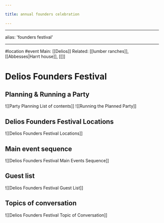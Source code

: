 --- 
title: annual founders celebration 
---
---
alias: 'founders festival'

---
#location #event
Main: [[Delios]]
Related: [[lumber ranches]], [[Abbesses|Harrt house]], [[]]

# Delios Founders Festival
## Planning & Running a Party
![[Party Planning List of contents]]
![[Running the Planned Party]]

## Delios Founders Festival Locations
![[Delios Founders Festival Locations]]

## Main event sequence
![[Delios Founders Festival Main Events Sequence]]
## Guest list
![[Delios Founders Festival Guest List]]

## Topics of conversation
![[Delios Founders Festival Topic of Conversation]]
